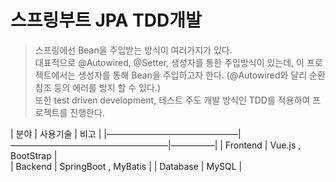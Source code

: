 # 스프링부트 JPA TDD개발

>
> 스프링에선 Bean을 주입받는 방식이 여러가지가 있다.<br/>
> 대표적으로 @Autowired, @Setter, 생성자를 통한 주입방식이 있는데, 이 프로젝트에서는 생성자를 통해 Bean을 주입하고자 한다. (@Autowired와 달리 순환참조 등의 에러를 방지 할 수 있다.)<br/>
> 또한 test driven development, 테스트 주도 개발 방식인 TDD를 적용하여 프로젝트를 진행한다.
>

|   분야        | 사용기술         | 비고 |
|———————————————|——————————————————|—————|
|  Frontend    | Vue.js , BootStrap |         
|  Backend     | SpringBoot , MyBatis |
|  Database  | MySQL    |
